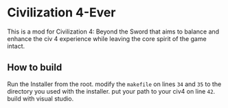 # Civilization 4-Ever

This is a mod for Civilization 4: Beyond the Sword that aims to balance and enhance the civ 4 experience while leaving the core spirit of the game intact.

## How to build

Run the Installer from the root. modify the `makefile` on lines `34` and `35` to the directory you used with the installer. put your path to your civ4 on line `42`. build with visual studio.
